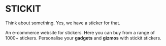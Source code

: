 # STICKIT

Think about something. Yes, we have a sticker for that.

An e-commerce website for stickers. Here you can buy from a range of 1000+ stickers. Personalise your **gadgets** and **gizmos** with stickit stickers.
